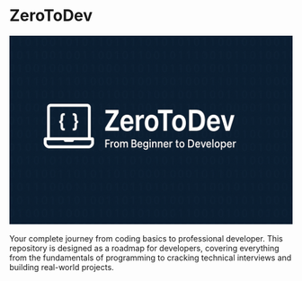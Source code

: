 # ZeroToDev
<p align="center">
  <img src="./ZeroToDevBanner.png" alt="ZeroToDev Banner"/>
</p>
Your complete journey from coding basics to professional developer. This repository is designed as a roadmap for developers, covering everything from the fundamentals of programming to cracking technical interviews and building real-world projects.
